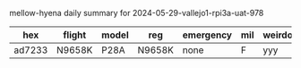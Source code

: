 mellow-hyena daily summary for 2024-05-29-vallejo1-rpi3a-uat-978

|hex|flight|model|reg|emergency|mil|weirdo|
|--|--|--|--|--|--|--|
|ad7233|N9658K|P28A|N9658K|none|F|yyy|
